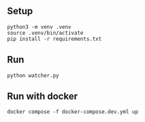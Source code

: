 ## Setup

```
python3 -m venv .venv
source .venv/bin/activate
pip install -r requirements.txt
```

## Run

`python watcher.py`

## Run with docker

`docker compose -f docker-compose.dev.yml up`
